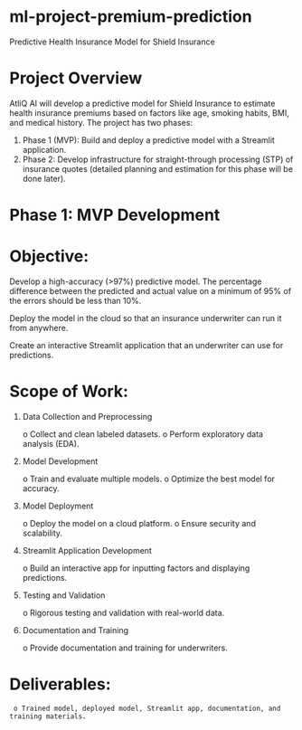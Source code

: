 # ml-project-premium-prediction
Predictive Health Insurance Model for Shield Insurance 


# Project Overview 
AtliQ AI will develop a predictive model for Shield Insurance to estimate health insurance 
premiums based on factors like age, smoking habits, BMI, and medical history. The project has 
two phases: 
1. Phase 1 (MVP): Build and deploy a predictive model with a Streamlit application. 
2. Phase 2: Develop infrastructure for straight-through processing (STP) of insurance quotes 
(detailed planning and estimation for this phase will be done later). 

# Phase 1: MVP Development 

# Objective:
Develop a high-accuracy (>97%) predictive model. The percentage difference between 
the predicted and actual value on a minimum of 95% of the errors should be less than 
10%. 

Deploy the model in the cloud so that an insurance underwriter can run it from anywhere.

Create an interactive Streamlit application that an underwriter can use for predictions. 


# Scope of Work:
1. Data Collection and Preprocessing
   
     o Collect and clean labeled datasets. 
     o Perform exploratory data analysis (EDA).

3. Model Development
   
     o Train and evaluate multiple models. 
     o Optimize the best model for accuracy. 

5. Model Deployment
   
     o Deploy the model on a cloud platform. 
     o Ensure security and scalability. 

7. Streamlit Application Development
   
     o Build an interactive app for inputting factors and displaying predictions. 

9. Testing and Validation
    
     o Rigorous testing and validation with real-world data. 

11. Documentation and Training
    
     o Provide documentation and training for underwriters. 

# Deliverables:

     o Trained model, deployed model, Streamlit app, documentation, and training materials.

